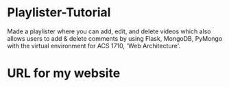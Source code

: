 # Playlister-Tutorial
Made a playlister where you can add, edit, and delete videos which also allows users to add & delete comments by using Flask, MongoDB, PyMongo with the virtual environment for ACS 1710, 'Web Architecture'.

# URL for my website
